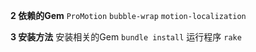 
**2 依赖的Gem**
``ProMotion``
``bubble-wrap``
``motion-localization``

**3 安装方法**
安装相关的Gem
``bundle install``
运行程序
``rake``
